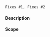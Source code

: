 `Fixes #1, Fixes #2` <!-- remove the (`) quotes to link the issues -->

#### Description

<!-- Describe your changes below in as much detail as possible -->

#### Scope
<!-- Pick one:
Patch: Bug Fix
Minor: New Feature
Major: Breaking Change
-->
